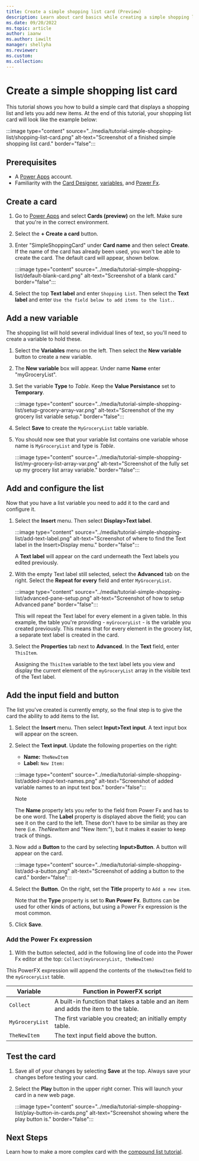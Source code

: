 ```yaml
---
title: Create a simple shopping list card (Preview)
description: Learn about card basics while creating a simple shopping list card.
ms.date: 09/20/2022
ms.topic: article
author: iaanw
ms.author: iawilt
manager: shellyha
ms.reviewer: 
ms.custom: 
ms.collection: 
---
```


# Create a simple shopping list card

This tutorial shows you how to build a simple card that displays a shopping list and lets you add new items. At the end of this tutorial, your shopping list card will look like the example below:

:::image type="content" source="../media/tutorial-simple-shopping-list/shopping-list-card.png" alt-text="Screenshot of a finished simple shopping list card." border="false":::

## Prerequisites

- A [Power Apps](https://powerapps.microsoft.com/) account.
- Familiarity with the [Card Designer](../make-a-card/designer-overview.md), [variables](../make-a-card/variables/variables.md), and [Power Fx](../make-a-card/power-fx/intro-to-pfx.md).

## Create a card

1. Go to [Power Apps](https://make.powerapps.com) and select **Cards (preview)** on the left. Make sure that you're in the correct environment.

1. Select the **+ Create a card** button.

1. Enter "SimpleShoppingCard" under **Card name** and then select **Create**. If the name of the card has already been used, you won't be able to create the card. The default card will appear, shown below.

   :::image type="content" source="../media/tutorial-simple-shopping-list/default-blank-card.png" alt-text="Screenshot of a blank card." border="false":::

1. Select the top **Text label** and enter `Shopping List`. Then select the **Text label** and enter `Use the field below to add items to the list.`.

## Add a new variable

The shopping list will hold several individual lines of text, so you'll need to create a variable to hold these.

1. Select the **Variables** menu on the left. Then select the **New variable** button to create a new variable.

1. The **New variable** box will appear. Under name **Name** enter "myGroceryList".

1. Set the variable **Type** to *Table*. Keep the **Value Persistance** set to **Temporary**.

   :::image type="content" source="../media/tutorial-simple-shopping-list/setup-grocery-array-var.png" alt-text="Screenshot of the my grocery list variable setup." border="false":::

1. Select **Save** to create the `MyGroceryList` table variable.

1. You should now see that your variable list contains one variable whose name is `MyGroceryList` and type is *Table*.

   :::image type="content" source="../media/tutorial-simple-shopping-list/my-grocery-list-array-var.png" alt-text="Screenshot of the fully set up my grocery list array variable." border="false":::

## Add and configure the list

Now that you have a list variable you need to add it to the card and configure it.

1. Select the **Insert** menu. Then select **Display>Text label**.

   :::image type="content" source="../media/tutorial-simple-shopping-list/add-text-label.png" alt-text="Screenshot of where to find the Text label in the Insert>Display menu." border="false":::

    A **Text label** will appear on the card underneath the Text labels you edited previously.

1. With the empty Text label still selected, select the **Advanced** tab on the right. Select the **Repeat for every** field and enter `MyGroceryList`.

   :::image type="content" source="../media/tutorial-simple-shopping-list/advanced-pane-setup.png" alt-text="Screenshot of how to setup Advanced pane" border="false":::

   This will repeat the Text label for every element in a given table. In this example, the table you're providing - `myGroceryList` - is the variable you created previously. This means that for every element in the grocery list, a separate text label is created in the card.

1. Select the **Properties** tab next to **Advanced**. In the **Text** field, enter `ThisItem`.

   Assigning the `ThisItem` variable to the text label lets you view and display the current element of the `myGroceryList` array in the visible text of the Text label.

## Add the input field and button

The list you've created is currently empty, so the final step is to give the card the ability to add items to the list.

1. Select the **Insert** menu. Then select **Input>Text input**. A text input box will appear on the screen.

1. Select the **Text input**. Update the following properties on the right:

   - **Name:** `TheNewItem`
   - **Label:** `New Item:`

   :::image type="content" source="../media/tutorial-simple-shopping-list/added-input-text-names.png" alt-text="Screenshot of added variable names to an input text box." border="false":::

   > [!NOTE]
   > The **Name** property lets you refer to the field from Power Fx and has to be one word. The **Label** property is displayed above the field; you can see it on the card to the left. These don't have to be similar as they are here (i.e. *TheNewItem* and "New Item:"), but it makes it easier to keep track of things.

1. Now add a **Button** to the card by selecting **Input>Button**. A button will appear on the card.

   :::image type="content" source="../media/tutorial-simple-shopping-list/add-a-button.png" alt-text="Screenshot of adding a button to the card." border="false":::

1. Select the **Button**. On the right, set the **Title** property to `Add a new item`.

    Note that the **Type** property is set to **Run Power Fx**. Buttons can be used for other kinds of actions, but using a Power Fx expression is the most common.

1. Click **Save**.

### Add the Power Fx expression

1. With the button selected, add in the following line of code into the Power Fx editor at the top: `Collect(myGroceryList, theNewItem)`

This PowerFX expression will append the contents of the `theNewItem` field to the `myGroceryList` table.

   | Variable          | Function in PowerFX script                                                             |
   | ----------------- | -------------------------------------------------------------------------------------- |
   | `Collect`         | A built-in function that takes a table and an item and adds the item to the table. |
   | `MyGroceryList`   | The first variable you created; an initially empty table.                              |
   | `TheNewItem`      | The text input field above the button.                                                 |

## Test the card

1. Save all of your changes by selecting **Save** at the top. Always save your changes before testing your card.

1. Select the **Play** button in the upper right corner. This will launch your card in a new web page.

    :::image type="content" source="../media/tutorial-simple-shopping-list/play-button-in-cards.png" alt-text="Screenshot showing where the play button is." border="false":::

## Next Steps

Learn how to make a more complex card with the [compound list tutorial](compound-shopping-list.md).
